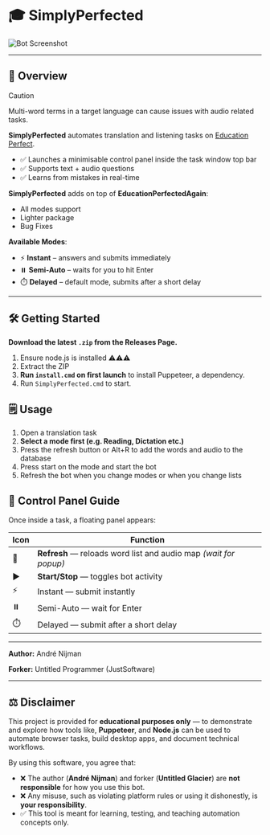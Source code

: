 # 🎓 SimplyPerfected
<p align="top">
  <img src="result.png" alt="Bot Screenshot" />
</p>

---

## 📘 Overview
> [!CAUTION]
> Multi-word terms in a target language can cause issues with audio related tasks.

**SimplyPerfected** automates translation and listening tasks on [Education Perfect](https://www.educationperfect.com/).

- ✅ Launches a minimisable control panel inside the task window top bar
- ✅ Supports text + audio questions
- ✅ Learns from mistakes in real-time

**SimplyPerfected** adds on top of **EducationPerfectedAgain**:
- All modes support
- Lighter package
- Bug Fixes

**Available Modes**:
- ⚡ **Instant** – answers and submits immediately  
- ⏸️ **Semi-Auto** – waits for you to hit Enter  
- ⏱️ **Delayed** – default mode, submits after a short delay  

---

## 🛠 Getting Started

**Download the latest `.zip` from the Releases Page.**
1. Ensure node.js is installed ⚠️⚠️⚠️
2. Extract the ZIP
4. **Run `install.cmd` on first launch** to install Puppeteer, a dependency.
5. Run `SimplyPerfected.cmd` to start.

## 🗒️ Usage
1. Open a translation task
2. **Select a mode first (e.g. Reading, Dictation etc.)**
3. Press the refresh button or Alt+R to add the words and audio to the database
4. Press start on the mode and start the bot
5. Refresh the bot when you change modes or when you change lists

## 🧭 Control Panel Guide

Once inside a task, a floating panel appears:

| Icon  | Function              |
|-------|------------------------|
| 🔄    | **Refresh** — reloads word list and audio map *(wait for popup)*  
| ▶️    | **Start/Stop** — toggles bot activity  
| ⚡    | Instant — submit instantly  
| ⏸️    | Semi-Auto — wait for Enter  
| ⏱️    | Delayed — submit after a short delay  

---

**Author:** André Nijman

**Forker:** Untitled Programmer (JustSoftware)


---

## ⚖️ Disclaimer

This project is provided for **educational purposes only** — to demonstrate and explore how tools like, **Puppeteer**, and **Node.js** can be used to automate browser tasks, build desktop apps, and document technical workflows.

By using this software, you agree that:

- ❌ The author (**André Nijman**) and forker (**Untitled Glacier**) are **not responsible** for how you use this bot.  
- ❌ Any misuse, such as violating platform rules or using it dishonestly, is **your responsibility**.  
- ✅ This tool is meant for learning, testing, and teaching automation concepts only.
